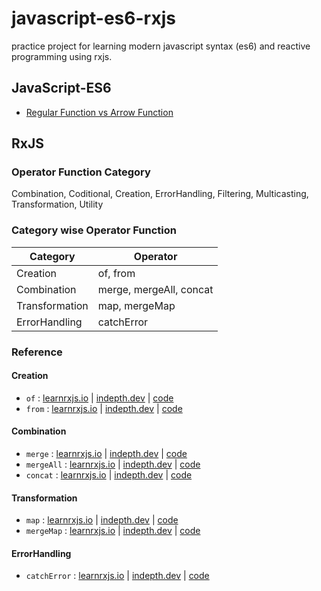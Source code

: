 # javascript-es6-rxjs
practice project for learning modern javascript syntax (es6) and reactive programming using rxjs.

## JavaScript-ES6

- [Regular Function vs Arrow Function](./src/es6-practice/function-and-arrow-function.js)


## RxJS
### Operator Function Category
Combination, Coditional, Creation, ErrorHandling, Filtering, Multicasting, Transformation, Utility

### Category wise Operator Function
| Category       | Operator                |
| -------------- | ----------------------- |
| Creation       | of, from                |
| Combination    | merge, mergeAll, concat |
| Transformation | map, mergeMap           |
| ErrorHandling  | catchError              |

### Reference
#### Creation
- `of` : [learnrxjs.io](https://www.learnrxjs.io/learn-rxjs/operators/creation/of) | [indepth.dev](https://indepth.dev/reference/rxjs/operators/of) | [code](./src/rxjs-examples/creation/OF-example.js)
- `from` : [learnrxjs.io](https://www.learnrxjs.io/learn-rxjs/operators/creation/from) | [indepth.dev](https://indepth.dev/reference/rxjs/operators/from) | [code](./src/rxjs-examples/creation/FROM-example.js)

#### Combination
- `merge` : [learnrxjs.io](https://www.learnrxjs.io/learn-rxjs/operators/combination/merge) | [indepth.dev](https://indepth.dev/reference/rxjs/operators/merge) | [code](./src/rxjs-examples/combination/MERGE-example.js)
- `mergeAll` : [learnrxjs.io](https://www.learnrxjs.io/learn-rxjs/operators/combination/mergeall) | [indepth.dev](https://indepth.dev/reference/rxjs/operators/merge-all) | [code](README.md)
- `concat` : [learnrxjs.io](https://www.learnrxjs.io/learn-rxjs/operators/combination/concat) | [indepth.dev](https://indepth.dev/reference/rxjs/operators/concat) | [code](./src/rxjs-examples/combination/CONCAT-example.js)

#### Transformation
- `map` : [learnrxjs.io](https://www.learnrxjs.io/learn-rxjs/operators/transformation/map) | [indepth.dev](https://indepth.dev/reference/rxjs/operators/map) | [code](./src/rxjs-examples/transformation/MAP-example.js)
- `mergeMap` : [learnrxjs.io](https://www.learnrxjs.io/learn-rxjs/operators/transformation/mergemap) | [indepth.dev](https://indepth.dev/reference/rxjs/operators/merge-map) | [code](./src/rxjs-examples/transformation/MERGE_MAP-example.js)

#### ErrorHandling
- `catchError` : [learnrxjs.io](https://www.learnrxjs.io/learn-rxjs/operators/error_handling/catch) | [indepth.dev](https://indepth.dev/reference/rxjs/operators/catch-error) | [code](README.md)